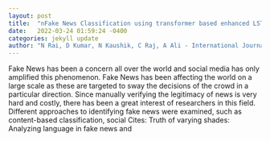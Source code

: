 ```yaml
---
layout: post
title:  "nFake News Classification using transformer based enhanced LSTM and BERT"
date:   2022-03-24 01:59:24 -0400
categories: jekyll update
author: "N Rai, D Kumar, N Kaushik, C Raj, A Ali - International Journal of Cognitive , 2022"
---
```

Fake News has been a concern all over the world and social media has only amplified this phenomenon. Fake News has been affecting the world on a large scale as these are targeted to sway the decisions of the crowd in a particular direction. Since manually verifying the legitimacy of news is very hard and costly, there has been a great interest of researchers in this field. Different approaches to identifying fake news were examined, such as content-based classification, social Cites: Truth of varying shades: Analyzing language in fake news and
